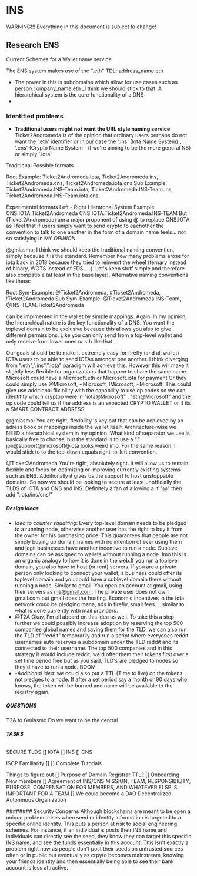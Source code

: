 # INS
WARNING!!!
Everything in this document is subject to change!

## Research ENS

Current Schemes for a Wallet name service

The ENS system makes use of the ".eth" TDL:
address_name.eth 
- The power in this is subdomains which allow for use cases such as person.company_name.eth _I think we should stick to that. A hierarchical system is the core functionality of a DNS
- 

### Identified problems
- **Traditional users might not want the URL style naming service**: Ticket2Andromeda is of the opinion that ordinary users perhaps do not want the '.eth' identifier or in our case the '.ins' (Iota Name System) , '.cns' (Crypto Name System - if we're aiming to be the more general NS) or simply '.iota'

Traditional Possible formats

Root Example: Ticket2Andromeda.iota, Ticket2Andromeda.ins, Ticket2Andromeda.cns, Ticket2Andromeda.iota.cns
Sub  Example: Ticket2Andromeda.INS-Team.iota, Ticket2Andromeda.INS-Team.ins, Ticket2Andromeda.INS-Team.iota.cns,

Experimental formats
Left - Right Hierarchal System Example CNS.IOTA.Ticket2Andromeda CNS.IOTA.Ticket2Andromeda.INS-TEAM
But I (Ticket2Andromeda) am a major proponent of using @ to replace CNS.IOTA
as I feel that if users simply want to send crypto to eachother the convention to talk
to one another in the form of a domain name feels... not so satisfying in MY *OPINION*

@gmiasmo: I think we should keep the traditional naming convention, simply because it is the standard. Remember how many problems arose for iota back in 2018 because they tried to reinvent the wheel (ternary instead of binary, WOTS instead of EDS,....). Let's keep stuff simple and therefore also compatible (at least in the base layer). Alternative naming conventions like these:

Root Sym-Example: @Ticket2Andromeda, #Ticket2Andromeda, !Ticket2Andromeda
Sub  Sym-Example: @Ticket2Andromeda.INS-Team, @INS-TEAM.Ticket2Andromeda

can be implmented in the wallet by simple mappings. Again, in my opinion, the hierarchical nature is the key functionality of a DNS. You want the toplevel domain to be exclusive because this allows you also to give different permissions. Like you can only send from a top-level wallet and only receive from lower ones or sth like that.

Our goals should be to make it extremely easy for firefly (and all wallet) IOTA users to be able to send IOTAs amongst one another.
I think  diverging from ".eth",".ins",".iota" paradigm will achieve this. However this will make it slightly less flexible for organizations
that happen to share the same name. 
Microsoft could have a Microsoft.eth or Microsoft.iota for payment 
Or they could simply use @Microsoft, ~Microsoft, !Microsoft, +Microsoft.
This could give use additional flixibility with the capability to use op codes so we can identifity which cryptop were in "iota@Microsoft" , "eth@Microsoft"
and the op code could tell us if the address is an expected CRYPTO WALLET or if its a SMART CONTRACT ADDRESS

@gmiasmo: You are right, flexibility is key but that can be achieved by an adress book or mappings inside the wallet itself. Architecture-wise we NEED a hieracrhical system in my opinion. What kind of separator we use is basically free to choose, but the standard is to use a "." . jon@support@microsoft@iota looks weird imo. For the same reason, I would stick to to the top-down equals right-to-left convention.

@Ticket2Andromeda You're right, absolutely right. It will allow us to remain flexible and focus on optimizing or improving currently existing systems such as ENS. Additionally it gives us the support to host unstoppable domains. So now we should be looking to secure at least unofficially the TLDS of IOTA and CNS and INS. Definitely a fan of allowing a if "@" then add ".iota/ins/cns/" 
##### Design ideas

- *Idea to counter squatting*: Every top-level domain needs to be pledged to a running node, otherwise another user has the right to buy it from the owner for his purchasing price. This guarantees that people are not simply buying up domain names with no intention of ever using them and legit businesses have another incentive to run a node. Sublevel domains can be assigned to wallets without running a node. Imo this is an organic analogy to how it is done in the web.If you run a toplevel domain, you also have to host (or rent) servers. If you are a private person only looking to connect your wallet, a business could offer its toplevel domain and you could have a sublevel domain there without running a node. Similar to email. You open an account at gmail, using their servers as me@gmail.com. The private user does not own gmail.com but gmail does the hosting. Economic incentives in the iota network could be pledging mana, ads in firefly, small fees.....similar to what is done currently with mail providers. 
- @T2A Okay, I'm all aboard on this idea as well. To take this a step further we could possibly increase adoption by reserving the top 500 companies global names and saving them for the TLD, we can also run the TLD of "reddit" temporarily and run a script where everyones reddit usernames auto reserves a subdomain under the TLD reddit and its connected to their username. The top 500 companies and in this strategy it would include reddit, we'd offer them their tokens first over a set time period free but as you said, TLD's are pledged to nodes so they'd have to run a node. BOOM . 
- -*Additional idea*: we could also put a TTL (Time to live) on the tokens not pledges to a node. If after a set period say a month or 90 days who knows, the token will be burned and name will be available to the registry again. 

##### QUESTIONS
T2A to Gmiasmo 
Do we want to be the central 

###### **TASKS**
SECURE TLDS
[] IOTA
[] INS
[] CNS

ISCP Familiarity
[] [] Complete Tutorials 

Things to figure out
[] Purpose of Domain Registrar TTL?
[] Onboarding New members
[] Agreement of INS/CNS MISSION, TEAM, RESPONSIBILITY, PURPOSE, COMPENSATION FOR MEMBERS, AND WHATEVER ELSE IS IMPORTANT FOR A TEAM
[] We could become a DAO Decentralized Autonmous Organization

######## Security Concerns
Although blockchains are meant to be open a unique problem arises when seed or identity information is targeted to a specific online identity. This puts a person at risk to social engineering schemes. For instance, if an individual is posts their INS name and individuals can directly see the seed, they know they can target this specific INS name, and see the funds essentially in this account. This isn't exactly a problem right now as people don't post their seeds on untrusted sources often or in public but eventually as crpyto becomes mainstream, knowing your friends identity and then essentially being able to see their bank account is less attractive.
